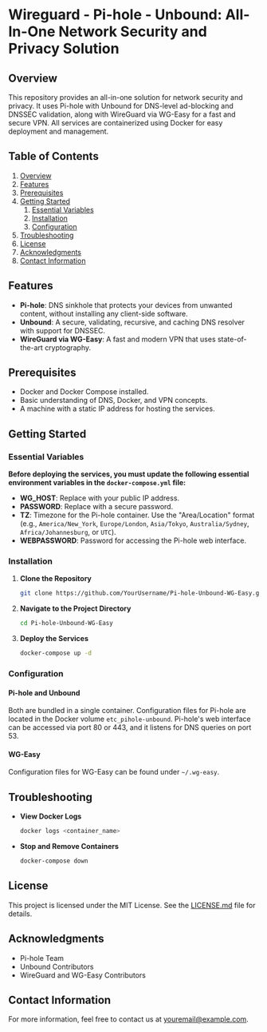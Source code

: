 # Wireguard - Pi-hole - Unbound: All-In-One Network Security and Privacy Solution

## Overview

This repository provides an all-in-one solution for network security and privacy. It uses Pi-hole with Unbound for DNS-level ad-blocking and DNSSEC validation, along with WireGuard via WG-Easy for a fast and secure VPN. All services are containerized using Docker for easy deployment and management.

## Table of Contents

1. [Overview](#overview)
2. [Features](#features)
3. [Prerequisites](#prerequisites)
4. [Getting Started](#getting-started)
    1. [Essential Variables](#essential-variables)
    2. [Installation](#installation)
    3. [Configuration](#configuration)
5. [Troubleshooting](#troubleshooting)
6. [License](#license)
7. [Acknowledgments](#acknowledgments)
8. [Contact Information](#contact-information)

## Features

- **Pi-hole**: DNS sinkhole that protects your devices from unwanted content, without installing any client-side software.
- **Unbound**: A secure, validating, recursive, and caching DNS resolver with support for DNSSEC.
- **WireGuard via WG-Easy**: A fast and modern VPN that uses state-of-the-art cryptography.

## Prerequisites

- Docker and Docker Compose installed.
- Basic understanding of DNS, Docker, and VPN concepts.
- A machine with a static IP address for hosting the services.

## Getting Started

### Essential Variables

**Before deploying the services, you must update the following essential environment variables in the `docker-compose.yml` file:**

- **WG_HOST**: Replace with your public IP address.
- **PASSWORD**: Replace with a secure password.
- **TZ**: Timezone for the Pi-hole container. Use the "Area/Location" format (e.g., `America/New_York`, `Europe/London`, `Asia/Tokyo`, `Australia/Sydney`, `Africa/Johannesburg`, or `UTC`).
- **WEBPASSWORD**: Password for accessing the Pi-hole web interface.

### Installation

1. **Clone the Repository**

    ```bash
    git clone https://github.com/YourUsername/Pi-hole-Unbound-WG-Easy.git
    ```

2. **Navigate to the Project Directory**

    ```bash
    cd Pi-hole-Unbound-WG-Easy
    ```

3. **Deploy the Services**

    ```bash
    docker-compose up -d
    ```

### Configuration

#### Pi-hole and Unbound

Both are bundled in a single container. Configuration files for Pi-hole are located in the Docker volume `etc_pihole-unbound`. Pi-hole's web interface can be accessed via port 80 or 443, and it listens for DNS queries on port 53.

#### WG-Easy

Configuration files for WG-Easy can be found under `~/.wg-easy`.

## Troubleshooting

- **View Docker Logs**

    ```bash
    docker logs <container_name>
    ```

- **Stop and Remove Containers**

    ```bash
    docker-compose down
    ```

## License

This project is licensed under the MIT License. See the [LICENSE.md](LICENSE.md) file for details.

## Acknowledgments

- Pi-hole Team
- Unbound Contributors
- WireGuard and WG-Easy Contributors

## Contact Information

For more information, feel free to contact us at [youremail@example.com](mailto:youremail@example.com).
